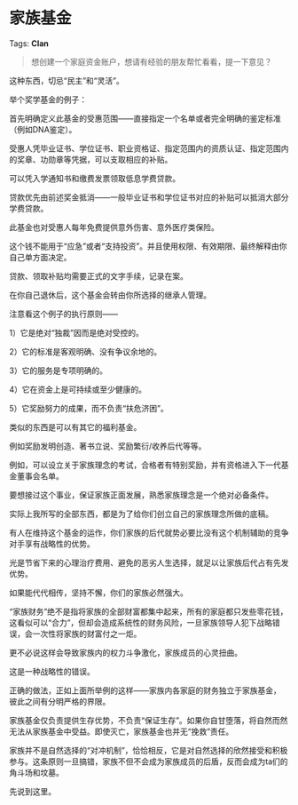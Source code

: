 # 家族基金

Tags: **Clan**

> 想创建一个家庭资金账户，想请有经验的朋友帮忙看看，提一下意见？



这种东西，切忌“民主”和“灵活”。

举个奖学基金的例子：

首先明确定义此基金的受惠范围——直接指定一个名单或者完全明确的鉴定标准（例如DNA鉴定）。

受惠人凭毕业证书、学位证书、职业资格证、指定范围内的资质认证、指定范围内的奖章、功勋章等凭据，可以支取相应的补贴。

可以凭入学通知书和缴费发票领取低息学费贷款。

贷款优先由前述奖金抵消——一般毕业证书和学位证书对应的补贴可以抵消大部分学费贷款。

此基金也对受惠人每年免费提供意外伤害、意外医疗类保险。

这个钱不能用于“应急”或者“支持投资”。并且使用权限、有效期限、最终解释由你自己单方面决定。

贷款、领取补贴均需要正式的文字手续，记录在案。

在你自己退休后，这个基金会转由你所选择的继承人管理。

  


注意看这个例子的执行原则——

1）它是绝对“独裁”因而是绝对受控的。

2）它的标准是客观明确、没有争议余地的。

3）它的服务是专项明确的。

4）它在资金上是可持续或至少健康的。

5）它奖励努力的成果，而不负责“扶危济困”。

类似的东西是可以有其它的福利基金。

例如奖励发明创造、著书立说、奖励繁衍/收养后代等等。

例如，可以设立关于家族理念的考试，合格者有特别奖励，并有资格进入下一代基金董事会名单。

要想接过这个事业，保证家族正面发展，熟悉家族理念是一个绝对必备条件。

实际上我所写的全部东西，都是为了给你们创立自己的家族理念所做的底稿。

  


  


有人在维持这个基金的运作，你们家族的后代就势必要比没有这个机制辅助的竞争对手享有战略性的优势。

光是节省下来的心理治疗费用、避免的恶劣人生选择，就足以让家族后代占有先发优势。

如果能代代相传，坚持不懈，你们的家族必然强大。

“家族财务”绝不是指将家族的全部财富都集中起来，所有的家庭都只发些零花钱，这看似可以“合力”，但却会造成系统性的财务风险，一旦家族领导人犯下战略错误，会一次性将家族的财富付之一炬。

更不必说这样会导致家族内的权力斗争激化，家族成员的心灵扭曲。

这是一种战略性的错误。

正确的做法，正如上面所举例的这样——家族内各家庭的财务独立于家族基金， 彼此之间有分明严格的界限。

家族基金仅负责提供生存优势，不负责“保证生存”。如果你自甘堕落，将自然而然无法从家族基金中受益。即使灭亡，家族基金也并无“挽救”责任。

家族并不是自然选择的“对冲机制”，恰恰相反，它是对自然选择的欣然接受和积极参与。这条原则一旦搞错，家族不但不会成为家族成员的后盾，反而会成为ta们的角斗场和坟墓。

  


先说到这里。



